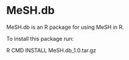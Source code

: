 MeSH.db
=======

MeSH.db is an R package for using MeSH in R.

To install this package run:

R CMD INSTALL MeSH.db_1.0.tar.gz
